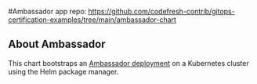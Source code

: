 #Ambassador 
app repo: https://github.com/codefresh-contrib/gitops-certification-examples/tree/main/ambassador-chart

## About Ambassador
This chart bootstraps an [Ambassador deployment](https://www.getambassador.io/) on a Kubernetes cluster using the Helm package manager.